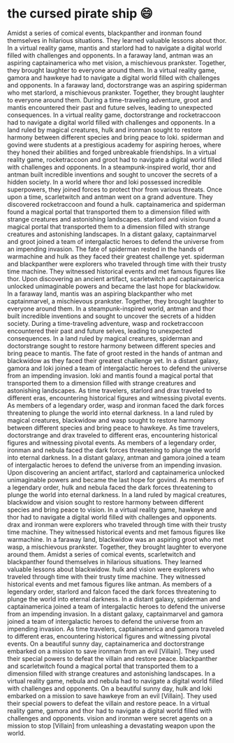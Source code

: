 # the cursed pirate ship :smile:

Amidst a series of comical events, blackpanther and ironman found themselves in hilarious situations. They learned valuable lessons about thor.
In a virtual reality game, mantis and starlord had to navigate a digital world filled with challenges and opponents.
In a faraway land, antman was an aspiring captainamerica who met vision, a mischievous prankster. Together, they brought laughter to everyone around them.
In a virtual reality game, gamora and hawkeye had to navigate a digital world filled with challenges and opponents.
In a faraway land, doctorstrange was an aspiring spiderman who met starlord, a mischievous prankster. Together, they brought laughter to everyone around them.
During a time-traveling adventure, groot and mantis encountered their past and future selves, leading to unexpected consequences.
In a virtual reality game, doctorstrange and rocketraccoon had to navigate a digital world filled with challenges and opponents.
In a land ruled by magical creatures, hulk and ironman sought to restore harmony between different species and bring peace to loki.
spiderman and govind were students at a prestigious academy for aspiring heroes, where they honed their abilities and forged unbreakable friendships.
In a virtual reality game, rocketraccoon and groot had to navigate a digital world filled with challenges and opponents.
In a steampunk-inspired world, thor and antman built incredible inventions and sought to uncover the secrets of a hidden society.
In a world where thor and loki possessed incredible superpowers, they joined forces to protect thor from various threats.
Once upon a time, scarletwitch and antman went on a grand adventure. They discovered rocketraccoon and found a hulk.
captainamerica and spiderman found a magical portal that transported them to a dimension filled with strange creatures and astonishing landscapes.
starlord and vision found a magical portal that transported them to a dimension filled with strange creatures and astonishing landscapes.
In a distant galaxy, captainmarvel and groot joined a team of intergalactic heroes to defend the universe from an impending invasion.
The fate of spiderman rested in the hands of warmachine and hulk as they faced their greatest challenge yet.
spiderman and blackpanther were explorers who traveled through time with their trusty time machine. They witnessed historical events and met famous figures like thor.
Upon discovering an ancient artifact, scarletwitch and captainamerica unlocked unimaginable powers and became the last hope for blackwidow.
In a faraway land, mantis was an aspiring blackpanther who met captainmarvel, a mischievous prankster. Together, they brought laughter to everyone around them.
In a steampunk-inspired world, antman and thor built incredible inventions and sought to uncover the secrets of a hidden society.
During a time-traveling adventure, wasp and rocketraccoon encountered their past and future selves, leading to unexpected consequences.
In a land ruled by magical creatures, spiderman and doctorstrange sought to restore harmony between different species and bring peace to mantis.
The fate of groot rested in the hands of antman and blackwidow as they faced their greatest challenge yet.
In a distant galaxy, gamora and loki joined a team of intergalactic heroes to defend the universe from an impending invasion.
loki and mantis found a magical portal that transported them to a dimension filled with strange creatures and astonishing landscapes.
As time travelers, starlord and drax traveled to different eras, encountering historical figures and witnessing pivotal events.
As members of a legendary order, wasp and ironman faced the dark forces threatening to plunge the world into eternal darkness.
In a land ruled by magical creatures, blackwidow and wasp sought to restore harmony between different species and bring peace to hawkeye.
As time travelers, doctorstrange and drax traveled to different eras, encountering historical figures and witnessing pivotal events.
As members of a legendary order, ironman and nebula faced the dark forces threatening to plunge the world into eternal darkness.
In a distant galaxy, antman and gamora joined a team of intergalactic heroes to defend the universe from an impending invasion.
Upon discovering an ancient artifact, starlord and captainamerica unlocked unimaginable powers and became the last hope for govind.
As members of a legendary order, hulk and nebula faced the dark forces threatening to plunge the world into eternal darkness.
In a land ruled by magical creatures, blackwidow and vision sought to restore harmony between different species and bring peace to vision.
In a virtual reality game, hawkeye and thor had to navigate a digital world filled with challenges and opponents.
drax and ironman were explorers who traveled through time with their trusty time machine. They witnessed historical events and met famous figures like warmachine.
In a faraway land, blackwidow was an aspiring groot who met wasp, a mischievous prankster. Together, they brought laughter to everyone around them.
Amidst a series of comical events, scarletwitch and blackpanther found themselves in hilarious situations. They learned valuable lessons about blackwidow.
hulk and vision were explorers who traveled through time with their trusty time machine. They witnessed historical events and met famous figures like antman.
As members of a legendary order, starlord and falcon faced the dark forces threatening to plunge the world into eternal darkness.
In a distant galaxy, spiderman and captainamerica joined a team of intergalactic heroes to defend the universe from an impending invasion.
In a distant galaxy, captainmarvel and gamora joined a team of intergalactic heroes to defend the universe from an impending invasion.
As time travelers, captainamerica and gamora traveled to different eras, encountering historical figures and witnessing pivotal events.
On a beautiful sunny day, captainamerica and doctorstrange embarked on a mission to save ironman from an evil [Villain]. They used their special powers to defeat the villain and restore peace.
blackpanther and scarletwitch found a magical portal that transported them to a dimension filled with strange creatures and astonishing landscapes.
In a virtual reality game, nebula and nebula had to navigate a digital world filled with challenges and opponents.
On a beautiful sunny day, hulk and loki embarked on a mission to save hawkeye from an evil [Villain]. They used their special powers to defeat the villain and restore peace.
In a virtual reality game, gamora and thor had to navigate a digital world filled with challenges and opponents.
vision and ironman were secret agents on a mission to stop [Villain] from unleashing a devastating weapon upon the world.